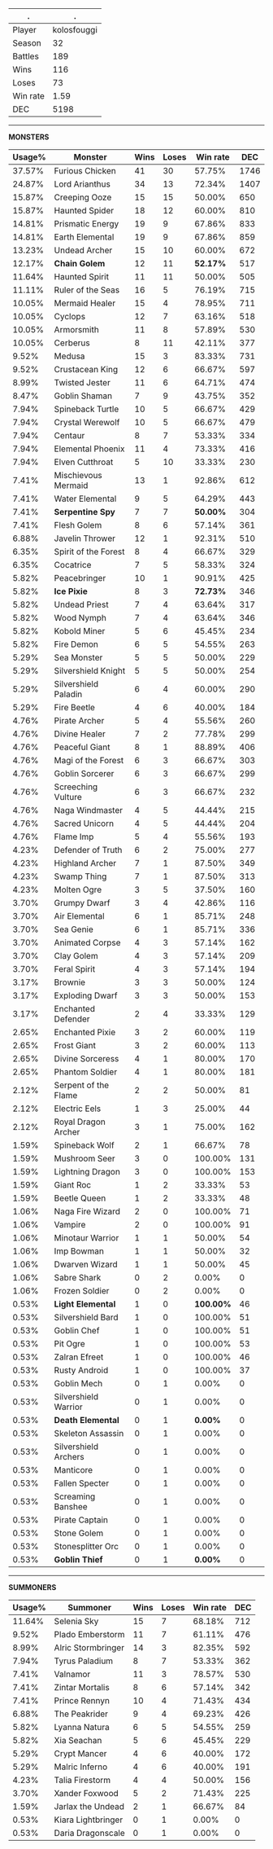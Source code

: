 .|.
|-|-
Player|kolosfouggi
Season|32
Battles|189
Wins|116
Loses|73
Win rate|1.59
DEC|5198

---
**MONSTERS**

Usage%|Monster|Wins|Loses|Win rate|DEC|
-|-|-|-|-|-|
37.57%|Furious Chicken|41|30|57.75%|1746|
24.87%|Lord Arianthus|34|13|72.34%|1407|
15.87%|Creeping Ooze|15|15|50.00%|650|
15.87%|Haunted Spider|18|12|60.00%|810|
14.81%|Prismatic Energy|19|9|67.86%|833|
14.81%|Earth Elemental|19|9|67.86%|859|
13.23%|Undead Archer|15|10|60.00%|672|
12.17%|**Chain Golem**|12|11|**52.17%**|517|
11.64%|Haunted Spirit|11|11|50.00%|505|
11.11%|Ruler of the Seas|16|5|76.19%|715|
10.05%|Mermaid Healer|15|4|78.95%|711|
10.05%|Cyclops|12|7|63.16%|518|
10.05%|Armorsmith|11|8|57.89%|530|
10.05%|Cerberus|8|11|42.11%|377|
9.52%|Medusa|15|3|83.33%|731|
9.52%|Crustacean King|12|6|66.67%|597|
8.99%|Twisted Jester|11|6|64.71%|474|
8.47%|Goblin Shaman|7|9|43.75%|352|
7.94%|Spineback Turtle|10|5|66.67%|429|
7.94%|Crystal Werewolf|10|5|66.67%|479|
7.94%|Centaur|8|7|53.33%|334|
7.94%|Elemental Phoenix|11|4|73.33%|416|
7.94%|Elven Cutthroat|5|10|33.33%|230|
7.41%|Mischievous Mermaid|13|1|92.86%|612|
7.41%|Water Elemental|9|5|64.29%|443|
7.41%|**Serpentine Spy**|7|7|**50.00%**|304|
7.41%|Flesh Golem|8|6|57.14%|361|
6.88%|Javelin Thrower|12|1|92.31%|510|
6.35%|Spirit of the Forest|8|4|66.67%|329|
6.35%|Cocatrice|7|5|58.33%|324|
5.82%|Peacebringer|10|1|90.91%|425|
5.82%|**Ice Pixie**|8|3|**72.73%**|346|
5.82%|Undead Priest|7|4|63.64%|317|
5.82%|Wood Nymph|7|4|63.64%|346|
5.82%|Kobold Miner|5|6|45.45%|234|
5.82%|Fire Demon|6|5|54.55%|263|
5.29%|Sea Monster|5|5|50.00%|229|
5.29%|Silvershield Knight|5|5|50.00%|254|
5.29%|Silvershield Paladin|6|4|60.00%|290|
5.29%|Fire Beetle|4|6|40.00%|184|
4.76%|Pirate Archer|5|4|55.56%|260|
4.76%|Divine Healer|7|2|77.78%|299|
4.76%|Peaceful Giant|8|1|88.89%|406|
4.76%|Magi of the Forest|6|3|66.67%|303|
4.76%|Goblin Sorcerer|6|3|66.67%|299|
4.76%|Screeching Vulture|6|3|66.67%|232|
4.76%|Naga Windmaster|4|5|44.44%|215|
4.76%|Sacred Unicorn|4|5|44.44%|204|
4.76%|Flame Imp|5|4|55.56%|193|
4.23%|Defender of Truth|6|2|75.00%|277|
4.23%|Highland Archer|7|1|87.50%|349|
4.23%|Swamp Thing|7|1|87.50%|313|
4.23%|Molten Ogre|3|5|37.50%|160|
3.70%|Grumpy Dwarf|3|4|42.86%|116|
3.70%|Air Elemental|6|1|85.71%|248|
3.70%|Sea Genie|6|1|85.71%|336|
3.70%|Animated Corpse|4|3|57.14%|162|
3.70%|Clay Golem|4|3|57.14%|209|
3.70%|Feral Spirit|4|3|57.14%|194|
3.17%|Brownie|3|3|50.00%|124|
3.17%|Exploding Dwarf|3|3|50.00%|153|
3.17%|Enchanted Defender|2|4|33.33%|129|
2.65%|Enchanted Pixie|3|2|60.00%|119|
2.65%|Frost Giant|3|2|60.00%|113|
2.65%|Divine Sorceress|4|1|80.00%|170|
2.65%|Phantom Soldier|4|1|80.00%|181|
2.12%|Serpent of the Flame|2|2|50.00%|81|
2.12%|Electric Eels|1|3|25.00%|44|
2.12%|Royal Dragon Archer|3|1|75.00%|162|
1.59%|Spineback Wolf|2|1|66.67%|78|
1.59%|Mushroom Seer|3|0|100.00%|131|
1.59%|Lightning Dragon|3|0|100.00%|153|
1.59%|Giant Roc|1|2|33.33%|53|
1.59%|Beetle Queen|1|2|33.33%|48|
1.06%|Naga Fire Wizard|2|0|100.00%|71|
1.06%|Vampire|2|0|100.00%|91|
1.06%|Minotaur Warrior|1|1|50.00%|54|
1.06%|Imp Bowman|1|1|50.00%|32|
1.06%|Dwarven Wizard|1|1|50.00%|45|
1.06%|Sabre Shark|0|2|0.00%|0|
1.06%|Frozen Soldier|0|2|0.00%|0|
0.53%|**Light Elemental**|1|0|**100.00%**|46|
0.53%|Silvershield Bard|1|0|100.00%|51|
0.53%|Goblin Chef|1|0|100.00%|51|
0.53%|Pit Ogre|1|0|100.00%|53|
0.53%|Zalran Efreet|1|0|100.00%|46|
0.53%|Rusty Android|1|0|100.00%|37|
0.53%|Goblin Mech|0|1|0.00%|0|
0.53%|Silvershield Warrior|0|1|0.00%|0|
0.53%|**Death Elemental**|0|1|**0.00%**|0|
0.53%|Skeleton Assassin|0|1|0.00%|0|
0.53%|Silvershield Archers|0|1|0.00%|0|
0.53%|Manticore|0|1|0.00%|0|
0.53%|Fallen Specter|0|1|0.00%|0|
0.53%|Screaming Banshee|0|1|0.00%|0|
0.53%|Pirate Captain|0|1|0.00%|0|
0.53%|Stone Golem|0|1|0.00%|0|
0.53%|Stonesplitter Orc|0|1|0.00%|0|
0.53%|**Goblin Thief**|0|1|**0.00%**|0|

---
**SUMMONERS**

Usage%|Summoner|Wins|Loses|Win rate|DEC|
-|-|-|-|-|-|
11.64%|Selenia Sky|15|7|68.18%|712|
9.52%|Plado Emberstorm|11|7|61.11%|476|
8.99%|Alric Stormbringer|14|3|82.35%|592|
7.94%|Tyrus Paladium|8|7|53.33%|362|
7.41%|Valnamor|11|3|78.57%|530|
7.41%|Zintar Mortalis|8|6|57.14%|342|
7.41%|Prince Rennyn|10|4|71.43%|434|
6.88%|The Peakrider|9|4|69.23%|426|
5.82%|Lyanna Natura|6|5|54.55%|259|
5.82%|Xia Seachan|5|6|45.45%|229|
5.29%|Crypt Mancer|4|6|40.00%|172|
5.29%|Malric Inferno|4|6|40.00%|191|
4.23%|Talia Firestorm|4|4|50.00%|156|
3.70%|Xander Foxwood|5|2|71.43%|225|
1.59%|Jarlax the Undead|2|1|66.67%|84|
0.53%|Kiara Lightbringer|0|1|0.00%|0|
0.53%|Daria Dragonscale|0|1|0.00%|0|
